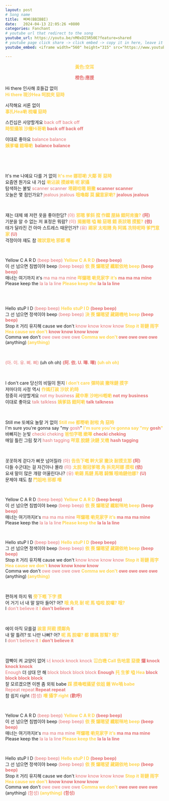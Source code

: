 ```yaml
---
layout: post
# Song name
title:  삐삐(BBIBBI)
date:   2024-04-13 22:05:26 +0800
categories: Fanchant
# youtube url that redirect to the song
youtube_url: https://youtu.be/nM0xDI5R50E?feature=shared
# youtube page click share -> click embed -> copy it in here, leave it blank if dont 
youtube_embed: <iframe width="560" height="315" src="https://www.youtube.com/embed/nM0xDI5R50E?si=HCrilodxqm_Zj0zP" title="YouTube video player" frameborder="0" allow="accelerometer; autoplay; clipboard-write; encrypted-media; gyroscope; picture-in-picture; web-share" referrerpolicy="strict-origin-when-cross-origin" allowfullscreen></iframe>

---
```

<p style="display: flex; justify-content: center;"><span style="color:#ffd54f;"><strong>黃色:空耳</strong></span></p>
<p style="display: flex; justify-content: center;"><span style="color:#e57373;"><strong>橙色:應援</strong></span></p>

<p>Hi there 인사해 호들갑 없이<br><span style="color:#ffd54f;"><strong>Hi there 現沙Hea 呵脫夾 惡時</strong></span></p>
<p>시작해요 서론 없이<br><span style="color:#ffd54f;"><strong>事扎Hea喲 梳囉 惡時</strong></span></p>
<p>스킨십은 사양할게요&nbsp;<span style="color:#e57373;">back off back off</span><br><span style="color:#ffd54f;"><strong>時堅攝笨 沙癢Hi哥喲 </strong></span><span style="color:#e57373;"><strong>back off back off</strong></span></p>
<p>이대로 좋아요&nbsp;<span style="color:#e57373;">balance balance</span><br><span style="color:#ffd54f;"><strong>姨爹囉 錯嘩喲&nbsp;</strong></span> <span style="color:#e57373;"><strong>balance balance</strong></span></p>
<p>&nbsp;</p>
<p>&nbsp;</p>
<p>It's me 나예요 다를 거 없이 <span style="color:#ffd54f;"><strong>It's me 娜耶喲 大鄰 哥 惡時</strong></span><br>요즘엔 뭔가요 내 가십 <span style="color:#ffd54f;"><strong>喲沾誒 摸嫁喲 呢 家攝</strong></span><br>탐색하는 불빛&nbsp;<span style="color:#e57373;">scanner scanner</span> <span style="color:#ffd54f;"><strong>塔錫哈嗯 賠撇</strong></span>&nbsp;<span style="color:#e57373;"><strong>scanner scanner</strong></span><br>오늘은 몇 점인가요?&nbsp;<span style="color:#e57373;">jealous jealous</span> <span style="color:#ffd54f;"><strong>哦嚕鄰 莫 臟意家喲?</strong></span>&nbsp;<span style="color:#e57373;"><strong>jealous jealous</strong></span></p>
<p>&nbsp;</p>
<p>쟤는 대체 왜 저런 옷을 좋아한담? <span style="color:#e57373;">(아)</span> <span style="color:#ffd54f;"><strong>邪嗯 爹斜 搲 作鐺 屋絲 錯阿肯擔?</strong></span> <span style="color:#e57373;"><strong>(阿)</strong></span><br>기분을 알 수 없는 저 표정은 뭐람? <span style="color:#e57373;">(이)</span> <span style="color:#ffd54f;"><strong>揭搬嗯 嗌 輸 惡嗯 錯 表狀嗯 摸籃?</strong></span> <span style="color:#e57373;"><strong>(依)</strong></span><br>태가 달라진 건 아마 스트레스 때문인가?<span style="color:#e57373;"> (유) </span><span style="color:#ffd54f;"><strong>踢家 太啦賤 角 阿媽 冼特呢時 爹門意家</strong></span><span style="color:#e57373;"><strong> (U)</strong></span><br>걱정이야 쟤도 참 <span style="color:#ffd54f;"><strong>確狀意吔 邪都 噆</strong></span></p>
<p>&nbsp;</p>
<p>Yellow C A R D&nbsp;<span style="color:#e57373;">(beep beep)</span> <span style="color:#ffd54f;"><strong>Yellow C A R D</strong></span><span style="color:#e57373;"><strong>&nbsp;(beep beep)</strong></span><br>이 선 넘으면 침범이야 beep&nbsp;<span style="color:#e57373;">(beep beep) </span><span style="color:#ffd54f;"><strong>依 喪 𤓓嗯望 纖駁依吔 beep</strong></span> <span style="color:#e57373;"><strong>(beep beep)</strong></span><br>매너는 여기까지 it's<span style="color:#e57373;">&nbsp;ma ma ma mine </span><span style="color:#ffd54f;"><strong>咩𤓓嗯 喲見家字</strong></span> <span style="color:#ffd54f;"><strong>it’s</strong></span> <span style="color:#e57373;"><strong>ma ma ma mine</strong></span><br>Please keep the&nbsp;<span style="color:#e57373;">la la la line</span> <span style="color:#ffd54f;"><strong>Please keep the</strong></span>&nbsp;<span style="color:#e57373;"><strong>la la la line</strong></span><br>&nbsp;</p>
<p>&nbsp;</p>
<p>Hello stuP I D&nbsp;<span style="color:#e57373;">(beep beep) </span><span style="color:#ffd54f;"><strong>Hello stuP I D</strong></span>&nbsp;<span style="color:#e57373;"><strong>(beep beep)</strong></span><br>그 선 넘으면 정색이야 beep<span style="color:#e57373;">&nbsp;(beep beep)</span> <span style="color:#ffd54f;"><strong>決 喪 𤓓嗯望 藏錫嘰吔 beep</strong></span> <span style="color:#e57373;"><strong>(beep beep)</strong></span><br>Stop it 거리 유지해 cause we don't<span style="color:#e57373;">&nbsp;know know know know</span> <span style="color:#ffd54f;"><strong>Stop it 哥鏈 雨字Hea cause we don't</strong></span> <span style="color:#e57373;"><strong>know know know know</strong></span><br>Comma we don't&nbsp;<span style="color:#e57373;">owe owe owe owe</span> <span style="color:#ffd54f;"><strong>Comma we don't</strong></span><span style="color:#e57373;"><strong>&nbsp;owe owe owe owe</strong></span><br>(anything)<span style="color:#ffd54f;"><strong> (anything)</strong></span></p>
<p>&nbsp;</p>
<p><span style="color:#e57373;">(아. 이. 유. 삐. 삐)</span>&nbsp;(uh oh oh) <span style="color:#e57373;"><strong>(阿. 依. U. 嗶. 嗶)</strong></span>&nbsp;<span style="color:#ffd54f;"><strong>(uh oh oh)</strong></span></p>
<p>&nbsp;</p>
<p>I don't care 당신의 비밀이 뭔지<span style="color:#ffd54f;"><strong> I don’t care 彈時誒 撇咪鏈 摸字</strong></span><br>저마다의 사정 역시 <span style="color:#ffd54f;"><strong>作媽打誒 沙狀 約時</strong></span><br>정중히 사양할게요&nbsp;<span style="color:#e57373;">not my business</span> <span style="color:#ffd54f;"><strong>藏中牽 沙吔Hi嘅喲</strong></span> <span style="color:#e57373;"><strong>not my business</strong></span><br>이대로 좋아요&nbsp;<span style="color:#e57373;">talk talkless</span> <span style="color:#ffd54f;"><strong>姨爹路 錯阿喲</strong></span> <span style="color:#e57373;"><strong>talk talkness</strong></span></p>
<p>&nbsp;</p>
<p>Still me 또예요 놀랄 거 없이 <span style="color:#ffd54f;"><strong>Still me 都嘢喲 耐啦 角 惡時</strong></span><br>I'm sure you're gonna say "my&nbsp;<span style="color:#e57373;">gosh</span>" <span style="color:#ffd54f;"><strong>I'm sure you're gonna say "my</strong></span>&nbsp;<span style="color:#e57373;"><strong>gosh</strong></span><span style="color:#ffd54f;"><strong>"</strong></span><br>바빠지는 눈빛&nbsp;<span style="color:#e57373;">checki cheking</span> <span style="color:#ffd54f;"><strong>爸怕字嗯 嫩嗶</strong></span>&nbsp;<span style="color:#e57373;"><strong>checki cheking</strong></span><br>매일 틀린 그림 찾기&nbsp;<span style="color:#e57373;">hash tagging</span> <span style="color:#ffd54f;"><strong>咩意 脫鏈 決鏈 叉嘰</strong></span>&nbsp;<span style="color:#e57373;"><strong>hash tagging</strong></span></p>
<p>&nbsp;</p>
<p>꼿꼿하게 걷다가 삐끗 넘어질라 <span style="color:#e57373;">(아)</span> <span style="color:#ffd54f;"><strong>告告下嘅 幹大家 撇決 耐摸支那</strong></span><span style="color:#e57373;"><strong> (阿)</strong></span><br>다들 수군대는 걸 자긴아나 몰라 <span style="color:#e57373;">(이)</span> <span style="color:#ffd54f;"><strong>太脫 樹冠爹嗯 角 拆見阿娜 摸啦</strong></span><span style="color:#e57373;"><strong> (依)</strong></span><br>요새 말이 많은 걔랑 어울린다나? <span style="color:#e57373;">(유)</span><span style="color:#ffd54f;"><strong> 喲錫 馬鏈 馬嗯 騎懶 哦嗚鏈他娜?</strong></span> <span style="color:#e57373;"><strong>(U)</strong></span><br>문제야 쟤도 참<span style="color:#ffd54f;"><strong> 門姐吔 邪都 噆</strong></span></p>
<p>&nbsp;</p>
<p>Yellow C A R D&nbsp;<span style="color:#e57373;">(beep beep)</span> <span style="color:#ffd54f;"><strong>Yellow C A R D</strong></span>&nbsp;<span style="color:#e57373;"><strong>(beep beep)</strong></span><br>이 선 넘으면 침범이야 beep&nbsp;<span style="color:#e57373;">(beep beep)</span> <span style="color:#ffd54f;"><strong>依 喪 𤓓嗯望 纖駁咪吔 beep</strong></span> <span style="color:#e57373;"><strong>(beep beep)</strong></span><br>매너는 여기까지it's&nbsp;<span style="color:#e57373;">ma ma ma mine</span> <span style="color:#ffd54f;"><strong>咩𤓓嗯 喲見家字 it’s</strong></span> <span style="color:#e57373;"><strong>ma ma ma mine</strong></span><br>Please keep the&nbsp;<span style="color:#e57373;">la la la line</span><span style="color:#ffd54f;"><strong> Please keep the</strong></span>&nbsp;<span style="color:#e57373;"><strong>la la la line</strong></span></p>
<p>&nbsp;</p>
<p>Hello stuP I D&nbsp;<span style="color:#e57373;">(beep beep)</span> <span style="color:#ffd54f;"><strong>Hello stuP I D</strong></span>&nbsp;<span style="color:#e57373;"><strong>(beep beep)</strong></span><br>그 선 넘으면 정색이야 beep&nbsp;<span style="color:#e57373;">(beep beep)</span> <span style="color:#ffd54f;"><strong>依 喪 𤓓嗯望 藏錫依吔 beep</strong></span> <span style="color:#e57373;"><strong>(beep beep)</strong></span><br>Stop it 거리 유지해 cause we don't&nbsp;<span style="color:#e57373;">know know know know</span> <span style="color:#ffd54f;"><strong>Stop it 哥鏈 雨字Hea cause we don't</strong></span> <span style="color:#e57373;"><strong>know know know know</strong></span><br>Comma we don't&nbsp;<span style="color:#e57373;">owe owe owe owe</span> <span style="color:#ffd54f;"><strong>Comma we don't</strong></span>&nbsp;<span style="color:#e57373;"><strong>owe owe owe owe</strong></span><br>(anything)<span style="color:#ffd54f;"><strong> (anything)</strong></span></p>
<p>&nbsp;</p>
<p>편하게 하지 뭐 <span style="color:#ffd54f;"><strong>旁下嘅 下字 摸</strong></span><br>어 거기 너 내 말 알아 들어? 어? <span style="color:#ffd54f;"><strong>哦 角見 耐 呢 馬 嗌啦 脫囉? 哦?</strong></span><br>I&nbsp;<span style="color:#e57373;">don't believe it </span><span style="color:#ffd54f;"><strong>I</strong></span>&nbsp;<span style="color:#e57373;"><strong>don't believe it</strong></span></p>
<p>&nbsp;</p>
<p>에이 아직 모를걸 <span style="color:#ffd54f;"><strong>誒意 阿截 摸鄰角</strong></span><br>내 말 틀려? 또 나만 나뻐? 어? <span style="color:#ffd54f;"><strong>呢 馬 脫囉? 都 娜媽 那幫? 哦?</strong></span><br>I&nbsp;<span style="color:#e57373;">don't believe it</span> <span style="color:#ffd54f;"><strong>I</strong></span>&nbsp;<span style="color:#e57373;"><strong>don't believe it</strong></span></p>
<p>&nbsp;</p>
<p>깜빡이 켜 교양이 없어&nbsp;<span style="color:#e57373;">너 knock knock knock</span> <span style="color:#ffd54f;"><strong>冚白嘰 Call 告吔意 惡傻</strong></span> <span style="color:#e57373;"><strong>𤓓 knock knock knock</strong></span><br><span style="color:#e57373;">Enough</span>&nbsp;더 상대 안 해&nbsp;<span style="color:#e57373;">block block block block</span> <span style="color:#e57373;"><strong>Enough</strong></span>&nbsp;<span style="color:#ffd54f;"><strong>托 生爹 嗌 Hea</strong></span>&nbsp;<span style="color:#e57373;"><strong>block block block block</strong></span><br>잘 모르겠으면 이젠 좀 외워 babe <span style="color:#ffd54f;"><strong>踩 摸嚕嘅攝望 依姐 鍾 We喎 babe</strong></span><br><span style="color:#e57373;">Repeat repeat<strong> Repeat repeat</strong></span><br>참 쉽지 right&nbsp;<span style="color:#e57373;">(함성)</span> <span style="color:#ffd54f;"><strong>噆 攝字 right</strong></span>&nbsp;<span style="color:#e57373;"><strong>(歡呼)</strong></span></p>
<p>&nbsp;</p>
<p>Yellow C A R D&nbsp;<span style="color:#e57373;">(beep beep)</span> <span style="color:#ffd54f;"><strong>Yellow C A R D</strong></span>&nbsp;<span style="color:#e57373;"><strong>(beep beep)</strong></span><br>이 선 넘으면 침범이야 beep&nbsp;<span style="color:#e57373;">(beep beep)</span> <span style="color:#ffd54f;"><strong>依 喪 𤓓嗯望 纖駁咪吔 beep</strong></span> <span style="color:#e57373;"><strong>(beep beep)</strong></span><br>매너는 여기까지it's&nbsp;<span style="color:#e57373;">ma ma ma mine</span> <span style="color:#ffd54f;"><strong>咩𤓓嗯 喲見家字 it’s</strong></span> <span style="color:#e57373;"><strong>ma ma ma mine</strong></span><br>Please keep the<span style="color:#e57373;">&nbsp;la la la line</span><span style="color:#ffd54f;"><strong> Please keep the</strong></span>&nbsp;<span style="color:#e57373;"><strong>la la la line</strong></span></p>
<p>&nbsp;</p>
<p>Hello stuP I D&nbsp;<span style="color:#e57373;">(beep beep)</span> <span style="color:#ffd54f;"><strong>Hello stuP I D</strong></span>&nbsp;<span style="color:#e57373;"><strong>(beep beep)</strong></span><br>그 선 넘으면 정색이야 beep&nbsp;<span style="color:#e57373;">(beep beep)</span> <span style="color:#ffd54f;"><strong>依 喪 𤓓嗯望 藏錫依吔 beep</strong></span> <span style="color:#e57373;"><strong>(beep beep)</strong></span><br>Stop it 거리 유지해 cause we don't&nbsp;<span style="color:#e57373;">know know know know </span><span style="color:#ffd54f;"><strong>Stop it 哥鏈 雨字Hea cause we don't</strong></span> <span style="color:#e57373;"><strong>know know know know</strong></span><br>Comma we don't&nbsp;<span style="color:#e57373;">owe owe owe owe</span> <span style="color:#ffd54f;"><strong>Comma we don't</strong></span>&nbsp;<span style="color:#e57373;"><strong>owe owe owe owe</strong></span><br>(anything) <span style="color:#e57373;">(함성)</span><span style="color:#ffd54f;"><strong> (anything) </strong></span><span style="color:#e57373;"><strong>(함성)</strong></span></p>
<p>&nbsp;</p>
